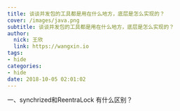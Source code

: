 ```yaml
---
title: 谈谈并发包的工具都是用在什么地方，底层是怎么实现的？
cover: /images/java.png
subtitle: 谈谈并发包的工具都是用在什么地方，底层是怎么实现的？
author: 
  nick: 王欣
  link: https://wangxin.io
tags: 
- hide
categories: 
- hide
date: 2018-10-05 02:01:02  
---
```


一、synchrized和ReentraLock 有什么区别？



